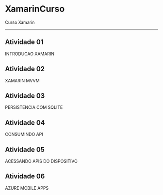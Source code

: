 # XamarinCurso

Curso Xamarin

-----------------------------------------------------------------------------------

## Atividade 01
 INTRODUCAO XAMARIN
 
## Atividade 02
 XAMARIN MVVM
 
## Atividade 03
 PERSISTENCIA COM SQLITE
 
## Atividade 04
  CONSUMINDO API
 
## Atividade 05
  ACESSANDO APIS DO DISPOSITIVO

## Atividade 06
  AZURE MOBILE APPS
